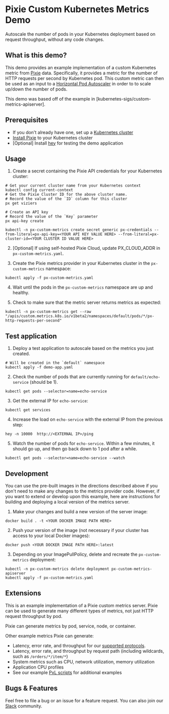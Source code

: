# Pixie Custom Kubernetes Metrics Demo

Autoscale the number of pods in your Kubernetes deployment based on request throughput, without any code changes.

## What is this demo?

This demo provides an example implementation of a custom Kubernetes metric from [Pixie](https://github.com/pixie-io/pixie) data. Specifically, it provides a metric for the number of HTTP requests per second by Kubernetes pod. This custom metric can then be used as an input to a [Horizontal Pod Autoscaler](https://kubernetes.io/docs/tasks/run-application/horizontal-pod-autoscale/) in order to to scale up/down the number of pods.

This demo was based off of the example in [kubernetes-sigs/custom-metrics-apiserver].

## Prerequisites

* If you don't already have one, set up a [Kubernetes cluster](https://docs.px.dev/installing-pixie/setting-up-k8s/)
* [Install Pixie](https://docs.px.dev/installing-pixie/install-guides/) to your Kubernetes cluster
* [Optional] Install [hey](https://github.com/rakyll/hey) for testing the demo application 

## Usage

1. Create a secret containing the Pixie API credentials for your Kubernetes cluster:

```
# Get your current cluster name from your Kubernetes context
kubectl config current-context
# Get the Pixie Cluster ID for the above cluster name.
# Record the value of the `ID` column for this cluster
px get viziers

# Create an API key
# Record the value of the `Key` parameter
px api-key create

kubectl -n px-custom-metrics create secret generic px-credentials --from-literal=px-api-key=<YOUR API KEY VALUE HERE> --from-literal=px-cluster-id=<YOUR CLUSTER ID VALUE HERE>
```

2. [Optional] If using self-hosted Pixie Cloud, update PX_CLOUD_ADDR in `px-custom-metrics.yaml`.

3. Create the Pixie metrics provider in your Kubernetes cluster in the `px-custom-metrics` namespace:

```
kubectl apply -f px-custom-metrics.yaml
```
4. Wait until the pods in the `px-custom-metrics` namespace are up and healthy.

5. Check to make sure that the metric server returns metrics as expected:

```
kubectl -n px-custom-metrics get --raw "/apis/custom.metrics.k8s.io/v1beta2/namespaces/default/pods/*/px-http-requests-per-second"
```

## Test application

1. Deploy a test application to autoscale based on the metrics you just created.

```
# Will be created in the `default` namespace
kubectl apply -f demo-app.yaml
```

2. Check the number of pods that are currently running for `default/echo-service` (should be 1).

```
kubectl get pods --selector=name=echo-service
```

3. Get the external IP for `echo-service`:

```
kubectl get services
```

4. Increase the load on `echo-service` with the external IP from the previous step:

```
hey -n 10000  http://<EXTERNAL IP>/ping
```

5. Watch the number of pods for `echo-service`. Within a few minutes, it should go up, and then go back down to 1 pod after a while.

```
kubectl get pods --selector=name=echo-service --watch
```

## Development

You can use the pre-built images in the directions described above if you don't need to make any changes to the metrics provider code. However, if you want to extend or develop upon this example, here are instructions for building and deploying a local version of the metrics server.

1. Make your changes and build a new version of the server image:

```
docker build . -t <YOUR DOCKER IMAGE PATH HERE> 
```

2. Push your version of the image (not necessary if your cluster has access to your local Docker images):

```
docker push <YOUR DOCKER IMAGE PATH HERE>:latest
```

3. Depending on your ImagePullPolicy, delete and recreate the `px-custom-metrics` deployment:

```
kubectl -n px-custom-metrics delete deployment px-custom-metrics-apiserver
kubectl apply -f px-custom-metrics.yaml
```

## Extensions
This is an example implementation of a Pixie custom metrics server. Pixie can be used to generate many different types of metrics, not just HTTP request throughput by pod.

Pixie can generate metrics by pod, service, node, or container.

Other example metrics Pixie can generate:
* Latency, error rate, and throughput for our [supported protocols](https://docs.px.dev/about-pixie/data-sources/#supported-protocols).
* Latency, error rate, and throughput by request path (including wildcards, such as `/orders/*/item/*`)
* System metrics such as CPU, network utilization, memory utilization
* Application CPU profiles
* See our example [PxL scripts](https://github.com/pixie-io/pixie/tree/main/src/pxl_scripts) for additional examples

## Bugs & Features

Feel free to file a bug or an issue for a feature request. You can also join our [Slack](https://slackin.px.dev/) community.

